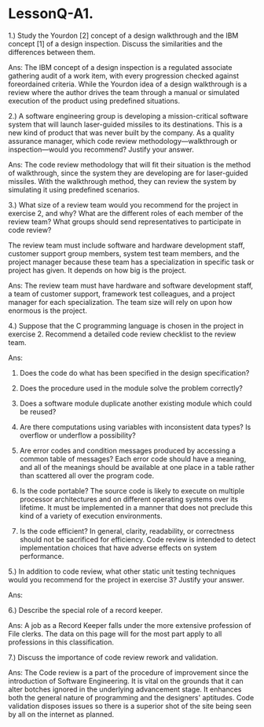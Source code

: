 # LessonQ-A1. 

1.) Study the Yourdon [2] concept of a design walkthrough and the IBM concept [1] of a design inspection. Discuss the similarities and the differences between them.

Ans: The IBM concept of a design inspection is a regulated associate gathering audit of a work item, with every progression checked against foreordained criteria. While the Yourdon idea of a design walkthrough is a review where the author drives the team through a manual or simulated execution of the product using predefined situations.

2.) A software engineering group is developing a mission-critical software system that will launch laser-guided missiles to its destinations. This is a new kind of product that was never built by the company. As a quality assurance manager, which code review methodology—walkthrough or inspection—would you recommend? Justify your answer.

Ans: The code review methodology that will fit their situation is the method of walkthrough, since the system they are developing are for laser-guided missiles. With the walkthrough method, they can review the system by simulating it using predefined scenarios. 

3.)  What size of a review team would you recommend for the project in exercise 2, and why? What are the different roles of each member of the review team? What groups should send representatives to participate in code review?

The review team must include software and hardware development staff, customer support group members, system test team members, and the project manager because these team has a specialization in specific task or project has given. It depends on how big is the project. 
 
Ans: The review team must have hardware and software development staff, a team of customer support, framework test colleagues, and a project manager for each specialization. The team size will rely on upon how enormous is the project.


4.) Suppose that the C programming language is chosen in the project in exercise 2. Recommend a detailed code review checklist to the review team.

Ans:
1. Does the code do what has been specified in the design specification? 

2. Does the procedure used in the module solve the problem correctly? 

3. Does a software module duplicate another existing module which could be reused? 

4. Are there computations using variables with inconsistent data types? Is overflow or underflow a possibility?

5. Are error codes and condition messages produced by accessing a common table of messages? Each error code should have a meaning, and all of the meanings should be available at one place in a table rather than scattered all over the program code. 

6. Is the code portable? The source code is likely to execute on multiple processor architectures and on different operating systems over its lifetime. It must be implemented in a manner that does not preclude this kind of a variety of execution environments. 

7. Is the code efficient? In general, clarity, readability, or correctness should not be sacrificed for efficiency. Code review is intended to detect implementation choices that have adverse effects on system performance.


5.)  In addition to code review, what other static unit testing techniques would you recommend for the project in exercise 3? Justify your answer. 

Ans: 

6.)  Describe the special role of a record keeper.

Ans: A job as a Record Keeper falls under the more extensive profession of File clerks. The data on this page will for the most part apply to all professions in this classification.

7.) Discuss the importance of code review rework and validation.

Ans: The Code review is a part of the procedure of improvement since the introduction of Software Engineering. It is vital on the grounds that it can alter botches ignored in the underlying advancement stage. It enhances both the general nature of programming and the designers' aptitudes. Code validation disposes issues so there is a superior shot of the site being seen by all on the internet as planned.

